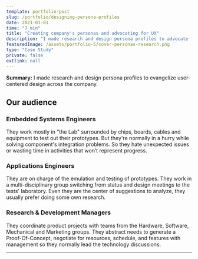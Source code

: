 ```yaml
---
template: portfolio-post
slug: /portfolio/designing-persona-profiles
date: 2021-01-01
time: "7 min"
title: "Creating company's personas and advocating for UX"
description: "I made research and design persona profiles to advocate for user-centered design across the company."
featuredImage: /assets/portfolio-5/cover-personas-research.png
type: "Case Study"
private: false
extlink: null
---
```


**Summary:** I made research and design persona profiles to evangelize user-centered design across the company.

## Our audience
### Embedded Systems Engineers

They work mostly in "the Lab" surrounded by chips, boards, cables and equipment to test out their prototypes. But they're normally in a hurry while solving component's integration problems. So they hate unexpected issues or wasting time in activities that won’t represent progress.

### Applications Engineers

They are on charge of the emulation and testing of prototypes. They work in a multi-disciplinary group switching from status and design meetings to the tests' laboratory. Even they are the center of suggestions to analyze, they usually prefer doing some own research.

### Research & Development Managers

They coordinate product projects with teams from the Hardware, Software, Mechanical and Marketing groups. They abstract needs to generate a Proof-Of-Concept, negotiate for resources, schedule, and features with management so they normally lead the technology discussions.

---
